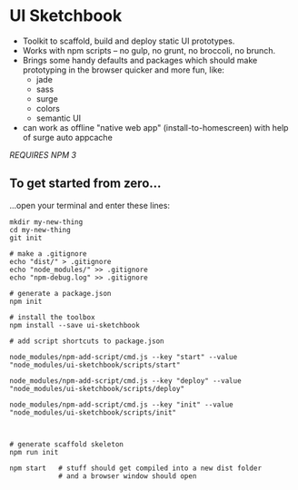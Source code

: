 # UI Sketchbook

- Toolkit to scaffold, build and deploy static UI prototypes.
- Works with npm scripts – no gulp, no grunt, no broccoli, no brunch.
- Brings some handy defaults and packages which should make prototyping in the browser quicker and more fun, like:
    - jade
    - sass
    - surge
    - colors
    - semantic UI
- can work as offline "native web app" (install-to-homescreen) with help of surge auto appcache

*REQUIRES NPM 3*

## To get started from zero...

...open your terminal and enter these lines:

```
mkdir my-new-thing
cd my-new-thing 
git init

# make a .gitignore
echo "dist/" > .gitignore
echo "node_modules/" >> .gitignore
echo "npm-debug.log" >> .gitignore

# generate a package.json
npm init

# install the toolbox
npm install --save ui-sketchbook

# add script shortcuts to package.json

node_modules/npm-add-script/cmd.js --key "start" --value "node_modules/ui-sketchbook/scripts/start"

node_modules/npm-add-script/cmd.js --key "deploy" --value "node_modules/ui-sketchbook/scripts/deploy"

node_modules/npm-add-script/cmd.js --key "init" --value "node_modules/ui-sketchbook/scripts/init"



# generate scaffold skeleton
npm run init

npm start   # stuff should get compiled into a new dist folder
            # and a browser window should open

```

